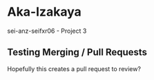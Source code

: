 # Aka-Izakaya

sei-anz-seifxr06 - Project 3

## Testing Merging / Pull Requests

Hopefully this creates a pull request to review?
